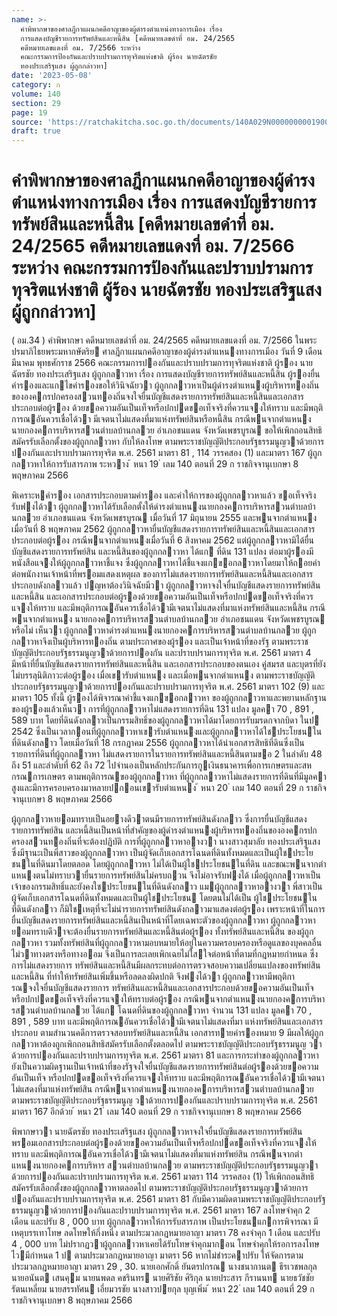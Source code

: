 ```yaml
---
name: >-
  คำพิพากษาของศาลฎีกาแผนกคดีอาญาของผู้ดำรงตำแหน่งทางการเมือง เรื่อง
  การแสดงบัญชีรายการทรัพย์สินและหนี้สิน [คดีหมายเลขดำที่ อม. 24/2565
  คดีหมายเลขแดงที่ อม. 7/2566 ระหว่าง
  คณะกรรมการป้องกันและปราบปรามการทุจริตแห่งชาติ ผู้ร้อง นายฉัตรชัย
  ทองประเสริฐแสง ผู้ถูกกล่าวหา]
date: '2023-05-08'
category: ก
volume: 140
section: 29
page: 19
source: 'https://ratchakitcha.soc.go.th/documents/140A029N0000000001900.pdf'
draft: true
---
```


# คำพิพากษาของศาลฎีกาแผนกคดีอาญาของผู้ดำรงตำแหน่งทางการเมือง เรื่อง การแสดงบัญชีรายการทรัพย์สินและหนี้สิน [คดีหมายเลขดำที่ อม. 24/2565 คดีหมายเลขแดงที่ อม. 7/2566 ระหว่าง คณะกรรมการป้องกันและปราบปรามการทุจริตแห่งชาติ ผู้ร้อง นายฉัตรชัย ทองประเสริฐแสง ผู้ถูกกล่าวหา]

( อม.34 ) คําพิพากษา คดีหมายเลขดําที่ อม. 24/2565 คดีหมายเลขแดงที่ อม. 7/2566 ในพระปรมาภิไธยพระมหากษัตริย ศาลฎีกาแผนกคดีอาญาของผู้ดํารงตําแหนงทางการเมือง วันที่ 9 เดือน มีนาคม พุทธศักราช 2566 คณะกรรมการปองกันและปราบปรามการทุจริตแห่งชาติ ผู้รอง นายฉัตรชัย ทองประเสริฐแสง ผู้ถูกกลาวหา เรื่อง การแสดงบัญชีรายการทรัพย์สินและหนี้สิน ผู้รองยื่นคํารองและแกไขคํารองขอให้วินิจฉัยวา ผู้ถูกกลาวหาเป็นผู้ดํารงตําแหนงผู้บริหารทองถิ่น ขององคกรปกครองสวนทองถิ่นจงใจยื่นบัญชีแสดงรายการทรัพย์สินและหนี้สินและเอกสารประกอบต่อผู้รอง ด้วยขอความอันเป็นเท็จหรือปกปดขอเท็จจริงที่ควรแจงให้ทราบ และมีพฤติการณอันควรเชื่อได้วา มีเจตนาไม่แสดงที่มาแห่งทรัพย์สินหรือหนี้สิน กรณีพนจากตําแหนงนายกองคการบริหารสวนตําบลบ้านกลวย อําเภอชนแดน จังหวัดเพชรบูรณ ขอให้เพิกถอนสิทธิสมัครรับเลือกตั้งของผู้ถูกกลาวหา กับให้ลงโทษ ตามพระราชบัญญัติประกอบรัฐธรรมนูญวาด้วยการปองกันและปราบปรามการทุจริต พ.ศ. 2561 มาตรา 81 , 114 วรรคสอง (1) และมาตรา 167 ผู้ถูกกลาวหาให้การรับสารภาพ ระหวาง ้ หนา 19 ่ เลม 140 ตอนที่ 29 ก ราชกิจจานุเบกษา 8 พฤษภาคม 2566

พิเคราะหคํารอง เอกสารประกอบตามคํารอง และคําให้การของผู้ถูกกลาวหาแล้ว ขอเท็จจริง รับฟงได้วา ผู้ถูกกลาวหาได้รับเลือกตั้งให้ดํารงตําแหนงนายกองคการบริหารสวนตําบลบ้านกลวย อําเภอชนแดน จังหวัดเพชรบูรณ เมื่อวันที่ 17 มิถุนายน 2555 และพนจากตําแหนง เมื่อวันที่ 8 พฤษภาคม 2562 ผู้ถูกกลาวหายื่นบัญชีแสดงรายการทรัพย์สินและหนี้สินและเอกสารประกอบต่อผู้รอง กรณีพนจากตําแหนงเมื่อวันที่ 6 สิงหาคม 2562 แต่ผู้ถูกกลาวหามิได้ยื่นบัญชีแสดงรายการทรัพย์สิน และหนี้สินของผู้ถูกกลาวหา ได้แก ที่ดิน 131 แปลง ต่อมาผู้รองมีหนังสือแจงให้ผู้ถูกกลาวหาชี้แจง ซึ่งผู้ถูกกลาวหาได้ชี้แจงแกขอกลาวหาโดยมาให้ถอยคําต่อพนักงานเจ้าหน้าที่พรอมแสดงเหตุผล ของการไม่แสดงรายการทรัพย์สินและหนี้สินและเอกสารประกอบดังกลาวแล้ว ปญหาต้องวินิจฉัยมีวา ผู้ถูกกลาวหาจงใจยื่นบัญชีแสดงรายการทรัพย์สินและหนี้สิน และเอกสารประกอบต่อผู้รองด้วยขอความอันเป็นเท็จหรือปกปดขอเท็จจริงที่ควรแจงให้ทราบ และมีพฤติการณอันควรเชื่อได้วามีเจตนาไม่แสดงที่มาแห่งทรัพย์สินและหนี้สิน กรณีพนจากตําแหนง นายกองคการบริหารสวนตําบลบ้านกลวย อําเภอชนแดน จังหวัดเพชรบูรณ หรือไม่ เห็นวา ผู้ถูกกลาวหาดํารงตําแหนงนายกองคการบริหารสวนตําบลบ้านกลวย ผู้ถูกกลาวหาจึงเป็นผู้บริหารทองถิ่น ตามประกาศของผู้รอง และเป็นเจ้าหน้าที่ของรัฐ ตามพระราชบัญญัติประกอบรัฐธรรมนูญวาด้วยการปองกัน และปราบปรามการทุจริต พ.ศ. 2561 มาตรา 4 มีหน้าที่ยื่นบัญชีแสดงรายการทรัพย์สินและหนี้สิน และเอกสารประกอบของตนเอง คู่สมรส และบุตรที่ยังไม่บรรลุนิติภาวะต่อผู้รอง เมื่อเขารับตําแหนง และเมื่อพนจากตําแหนง ตามพระราชบัญญัติประกอบรัฐธรรมนูญวาด้วยการปองกันและปราบปรามการทุจริต พ.ศ. 2561 มาตรา 102 (9) และมาตรา 105 ทั้งนี้ ผู้รองได้พิจารณาคําชี้แจงแกขอกลาวหา ของผู้ถูกกลาวหาและพยานหลักฐานของผู้รองแล้วเห็นวา การที่ผู้ถูกกลาวหาไม่แสดงรายการที่ดิน 131 แปลง มูลคา 70 , 891 , 589 บาท โดยที่ดินดังกลาวเป็นกรรมสิทธิ์ของผู้ถูกกลาวหาได้มาโดยการรับมรดกจากบิดา ในป 2542 ซึ่งเป็นเวลากอนที่ผู้ถูกกลาวหาเขารับตําแหนงและผู้ถูกกลาวหาได้ใชประโยชนในที่ดินดังกลาว โดยเมื่อวันที่ 18 กรกฎาคม 2556 ผู้ถูกกลาวหาได้นําเอกสารสิทธิที่ดินซึ่งเป็นรายการที่ดินที่ผู้ถูกกลาวหา ไม่แสดงรายการในรายการทรัพย์สินและหนี้สินตามขอ 2 ในลําดับ 48 ถึง 51 และลําดับที่ 62 ถึง 72 ไปจํานองเป็นหลักประกันการกูเงินธนาคารเพื่อการเกษตรและสหกรณการเกษตร ตามพฤติการณของผู้ถูกกลาวหา ที่ผู้ถูกกลาวหาไม่แสดงรายการที่ดินที่มีมูลคาสูงและมีการครอบครองมาหลายปกอนเขารับตําแหนง ้ หนา 20 ่ เลม 140 ตอนที่ 29 ก ราชกิจจานุเบกษา 8 พฤษภาคม 2566

ผู้ถูกกลาวหายอมทราบเป็นอยางดีวาตนมีรายการทรัพย์สินดังกลาว ซึ่งการยื่นบัญชีแสดงรายการทรัพย์สิน และหนี้สินเป็นหน้าที่สําคัญของผู้ดํารงตําแหนงผู้บริหารทองถิ่นขององคกรปกครองสวนทองถิ่นที่จะต้องปฏิบัติ การที่ผู้ถูกกลาวหาอางวา นางสาวสุมาลัย ทองประเสริฐแสง ซึ่งมีฐานะเป็นพี่สาวของผู้ถูกกลาวหา เป็นผู้จัดเก็บเอกสารโฉนดที่ดินทั้งหมดและเป็นผู้ใชประโยชนในที่ดินมาโดยตลอด โดยผู้ถูกกลาวหา ไม่ได้เป็นผู้ใชประโยชนในที่ดิน และขณะพนจากตําแหนงตนไม่ทราบวายื่นรายการทรัพย์สินไม่ครบถวน จึงไม่อาจรับฟงได้ เมื่อผู้ถูกกลาวหาเป็นเจ้าของกรรมสิทธิ์และยังคงใชประโยชนในที่ดินดังกลาว แมผู้ถูกกลาวหาอางวา พี่สาวเป็นผู้จัดเก็บเอกสารโฉนดที่ดินทั้งหมดและเป็นผู้ใชประโยชน โดยตนไม่ได้เป็น ผู้ใชประโยชนในที่ดินดังกลาว ก็มิใชเหตุที่จะไม่นํารายการทรัพย์สินดังกลาวมาแสดงต่อผู้รอง เพราะหน้าที่ในการยื่นบัญชีแสดงรายการทรัพย์สินและหนี้สินเป็นหน้าที่โดยเฉพาะตัวของผู้ถูกกลาวหา ผู้ถูกกลาวหายอมทราบดีวาจะต้องยื่นรายการทรัพย์สินและหนี้สินต่อผู้รอง ทั้งทรัพย์สินและหนี้สิน ของผู้ถูกกลาวหา รวมทั้งทรัพย์สินที่ผู้ถูกกลาวหามอบหมายให้อยู่ในความครอบครองหรือดูแลของบุคคลอื่น ไม่วาทางตรงหรือทางออม จึงเป็นการละเลยเพิกเฉยไม่ใสใจต่อหน้าที่ตามที่กฎหมายกําหนด ซึ่งการไม่แสดงรายการ ทรัพย์สินและหนี้สินมีผลกระทบต่อการตรวจสอบความเปลี่ยนแปลงของทรัพย์สินและหนี้สิน ที่ทําให้ทรัพย์สินเพิ่มขึ้นหรือลดลงผิดปกติ จึงฟงได้วา ผู้ถูกกลาวหามีพฤติการณจงใจยื่นบัญชีแสดงรายการ ทรัพย์สินและหนี้สินและเอกสารประกอบด้วยขอความอันเป็นเท็จหรือปกปดขอเท็จจริงที่ควรแจงให้ทราบต่อผู้รอง กรณีพนจากตําแหนงนายกองคการบริหารสวนตําบลบ้านกลวย ได้แก โฉนดที่ดินของผู้ถูกกลาวหา จํานวน 131 แปลง มูลคา 70 , 891 , 589 บาท และมีพฤติการณอันควรเชื่อได้วามีเจตนาไม่แสดงที่มา แห่งทรัพย์สินและเอกสารประกอบ ตามสํานวนคดีการตรวจสอบทรัพย์สินและหนี้สิน เอกสารทายคํารองหมาย 9 มีผลให้ผู้ถูกกลาวหาต้องถูกเพิกถอนสิทธิสมัครรับเลือกตั้งตลอดไป ตามพระราชบัญญัติประกอบรัฐธรรมนูญ วาด้วยการปองกันและปราบปรามการทุจริต พ.ศ. 2561 มาตรา 81 และการกระทําของผู้ถูกกลาวหา ยังเป็นความผิดฐานเป็นเจ้าหน้าที่ของรัฐจงใจยื่นบัญชีแสดงรายการทรัพย์สินต่อผู้รองด้วยขอความอันเป็นเท็จ หรือปกปดขอเท็จจริงที่ควรแจงให้ทราบ และมีพฤติการณอันควรเชื่อได้วามีเจตนาไม่แสดงที่มาแห่งทรัพย์สิน กรณีพนจากตําแหนงนายกองคการบริหารสวนตําบลบ้านกลวย ตามพระราชบัญญัติประกอบรัฐธรรมนูญ วาด้วยการปองกันและปราบปรามการทุจริต พ.ศ. 2561 มาตรา 167 อีกด้วย ้ หนา 21 ่ เลม 140 ตอนที่ 29 ก ราชกิจจานุเบกษา 8 พฤษภาคม 2566

พิพากษาวา นายฉัตรชัย ทองประเสริฐแสง ผู้ถูกกลาวหาจงใจยื่นบัญชีแสดงรายการทรัพย์สิน พรอมเอกสารประกอบต่อผู้รองด้วยขอความอันเป็นเท็จหรือปกปดขอเท็จจริงที่ควรแจงให้ทราบ และมีพฤติการณอันควรเชื่อได้วามีเจตนาไม่แสดงที่มาแห่งทรัพย์สิน กรณีพนจากตําแหนงนายกองคการบริหาร สวนตําบลบ้านกลวย ตามพระราชบัญญัติประกอบรัฐธรรมนูญวาด้วยการปองกันและปราบปรามการทุจริต พ.ศ. 2561 มาตรา 114 วรรคสอง (1) ให้เพิกถอนสิทธิสมัครรับเลือกตั้งของผู้ถูกกลาวหาตลอดไป ตามพระราชบัญญัติประกอบรัฐธรรมนูญวาด้วยการปองกันและปราบปรามการทุจริต พ.ศ. 2561 มาตรา 81 กับมีความผิดตามพระราชบัญญัติประกอบรัฐธรรมนูญวาด้วยการปองกันและปราบปรามการทุจริต พ.ศ. 2561 มาตรา 167 ลงโทษจําคุก 2 เดือน และปรับ 8 , 000 บาท ผู้ถูกกลาวหาให้การรับสารภาพ เป็นประโยชนแกการพิจารณา มีเหตุบรรเทาโทษ ลดโทษให้กึ่งหนึ่ง ตามประมวลกฎหมายอาญา มาตรา 78 คงจําคุก 1 เดือน และปรับ 4 , 000 บาท ไม่ปรากฏวาผู้ถูกกลาวหาเคยได้รับโทษจําคุกมากอน โทษจําคุกให้รอการลงโทษไวมีกําหนด 1 ป ตามประมวลกฎหมายอาญา มาตรา 56 หากไม่ชําระคาปรับ ให้จัดการตามประมวลกฎหมายอาญา มาตรา 29 , 30. นายเอกศักดิ์ ยันตรปกรณ นางชนากานต ธีรเวชพลกุล นายอนันต เสนคุม นายนพดล คชรินทร นายศิริชัย ศิริกุล นายประสาร กีรานนท นายธวัชชัย รัตนเหลี่ยม นายสรรทัศน เอี่ยมวรชัย นางสาวปยกุล บุญเพิ่ม ้ หนา 22 ่ เลม 140 ตอนที่ 29 ก ราชกิจจานุเบกษา 8 พฤษภาคม 2566
